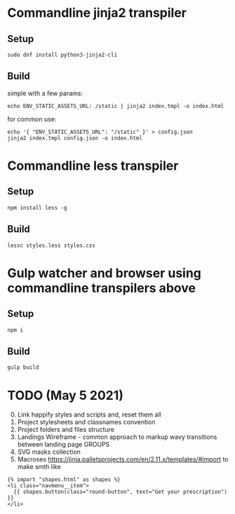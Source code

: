 # Commandline jinja2 transpiler
## Setup

```shell
sudo dnf install python3-jinja2-cli
```

## Build

simple with a few params:
```shell
echo ENV_STATIC_ASSETS_URL: /static | jinja2 index.tmpl -o index.html
```

for common use:
```shell
echo '{ "ENV_STATIC_ASSETS_URL": "/static" }' > config.json
jinja2 index.tmpl config.json -o index.html
```

# Commandline less transpiler
## Setup  

```shell
npm install less -g
```

## Build

```shell
lessc styles.less styles.css
```

# Gulp watcher and browser using commandline transpilers above

## Setup  

```shell
npm i
```

## Build

```shell
gulp build
```

# TODO (May 5 2021)

0. Link happify styles and scripts and, reset them all
1. Project stylesheets and classnames convention
2. Project folders and files structure
3. Landings Wireframe - common approach to markup wavy transitions between landing page GROUPS
4. SVG masks collection
5. Macroses https://jinja.palletsprojects.com/en/2.11.x/templates/#import to make smth like
```jinja2
{% import "shapes.html" as shapes %}
<li class="navmenu__item">
  {{ shapes.button(class="round-button", text="Get your prescription") }}
</li>
```